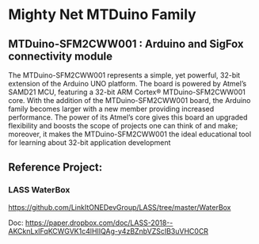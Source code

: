# Mighty Net MTDuino Family

## MTDuino-SFM2CWW001 : Arduino and SigFox connectivity module

The  MTDuino-SFM2CWW001  represents  a  simple,  yet  powerful,  32-bit  extension  of  the  Arduino  UNO  platform. The board is powered by Atmel’s SAMD21 MCU, featuring a 32-bit ARM Cortex® MTDuino-SFM2CWW001 core.  With  the  addition  of  the  MTDuino-SFM2CWW001  board,  the  Arduino  family  becomes  larger  with  a  new  member providing increased performance. The power of its Atmel’s core gives this board an upgraded flexibility and boosts the scope of projects one can think of and make; moreover, it makes the MTDuino-SFM2CWW001 the ideal educational tool for learning about 32-bit application development


## Reference Project:

### LASS WaterBox

https://github.com/LinkItONEDevGroup/LASS/tree/master/WaterBox

Doc: https://paper.dropbox.com/doc/LASS-2018--AKCknLxIFqKCWGVK1c4lHIIQAg-y4zBZnbVZScIB3uVHC0CR

